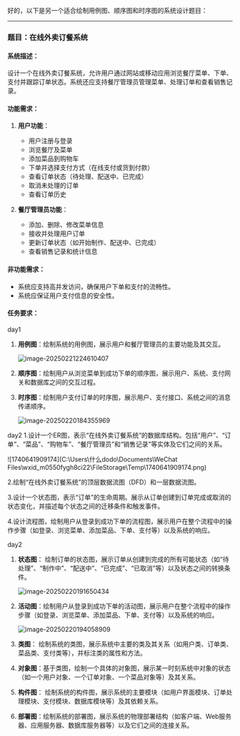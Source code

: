 好的，以下是另一个适合绘制用例图、顺序图和时序图的系统设计题目：

---

### 题目：在线外卖订餐系统

#### 系统描述：
设计一个在线外卖订餐系统，允许用户通过网站或移动应用浏览餐厅菜单、下单、支付并跟踪订单状态。系统还应支持餐厅管理员管理菜单、处理订单和查看销售记录。

#### 功能需求：

1. **用户功能**：
   - 用户注册与登录
   - 浏览餐厅及菜单
   - 添加菜品到购物车
   - 下单并选择支付方式（在线支付或货到付款）
   - 查看订单状态（待处理、配送中、已完成）
   - 取消未处理的订单
   - 查看订单历史

2. **餐厅管理员功能**：
   - 添加、删除、修改菜单信息
   - 接收并处理用户订单
   - 更新订单状态（如开始制作、配送中、已完成）
   - 查看销售记录和统计信息

#### 非功能需求：
- 系统应支持高并发访问，确保用户下单和支付的流畅性。
- 系统应保证用户支付信息的安全性。

#### 任务要求：

day1
1. **用例图**：绘制系统的用例图，展示用户和餐厅管理员的主要功能及其交互。

    ![image-20250221224610407](C:\Users\什么dodo\AppData\Roaming\Typora\typora-user-images\image-20250221224610407.png)

2. **顺序图**：绘制用户从浏览菜单到成功下单的顺序图，展示用户、系统、支付网关和数据库之间的交互过程。

3. **时序图**：绘制用户支付订单的时序图，展示用户、支付接口、系统之间的消息传递顺序。

    ![image-20250220184355969](C:\Users\什么dodo\AppData\Roaming\Typora\typora-user-images\image-20250220184355969.png)

day2
1.设计一个ER图，表示“在线外卖订餐系统”的数据库结构。包括“用户”、“订单”、“菜品”、“购物车”、“餐厅管理员”和“销售记录”等实体及它们之间的关系。

![1740641909174](C:\Users\什么dodo\Documents\WeChat Files\wxid_m0550fygh8ci22\FileStorage\Temp\1740641909174.png)

2.绘制“在线外卖订餐系统”的顶层数据流图（DFD）和一层数据流图。

3.设计一个状态图，表示“订单”的生命周期。展示从订单创建到订单完成或取消的状态变化，并描述每个状态之间的迁移条件和触发事件。

4.设计流程图，绘制用户从登录到成功下单的流程图，展示用户在整个流程中的操作步骤（如登录、浏览菜单、添加菜品、下单、支付等）以及系统的响应。











day2

1. **状态图**： 绘制订单的状态图，展示订单从创建到完成的所有可能状态（如“待处理”、“制作中”、“配送中”、“已完成”、“已取消”等）以及状态之间的转换条件。

    ![image-20250220191650434](C:\Users\什么dodo\AppData\Roaming\Typora\typora-user-images\image-20250220191650434.png)

2. **活动图**：绘制用户从登录到成功下单的活动图，展示用户在整个流程中的操作步骤（如登录、浏览菜单、添加菜品、下单、支付等）以及系统的响应。

    ![image-20250220194058909](C:\Users\什么dodo\AppData\Roaming\Typora\typora-user-images\image-20250220194058909.png)

3. **类图**： 绘制系统的类图，展示系统中主要的类及其关系（如用户类、订单类、菜品类、支付类等），并标注类的属性和方法。

4. **对象图**：基于类图，绘制一个具体的对象图，展示某一时刻系统中对象的状态（如一个用户对象、一个订单对象、一个菜品对象等）及其关系。

5. **构件图**： 绘制系统的构件图，展示系统的主要模块（如用户界面模块、订单处理模块、支付模块、数据库模块等）及其依赖关系。

6. **部署图**：绘制系统的部署图，展示系统的物理部署结构（如客户端、Web服务器、应用服务器、数据库服务器等）以及它们之间的连接关系。

